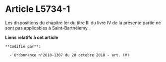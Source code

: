 # Article L5734-1

Les dispositions du chapitre Ier du titre III du livre IV de la présente partie ne sont pas applicables à Saint-Barthélemy.

**Liens relatifs à cet article**

	**Codifié par**:

	  - Ordonnance n°2010-1307 du 28 octobre 2010 - art. (V)
